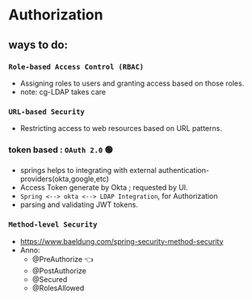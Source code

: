 # Authorization
## ways to do:
### `Role-based Access Control (RBAC)`
- Assigning roles to users and granting access based on those roles.
- note: cg-LDAP takes care

### `URL-based Security`
- Restricting access to web resources based on URL patterns.

### token based : `OAuth 2.0` :green_circle:
- springs helps to integrating with external authentication-providers(okta,google,etc)
- Access Token generate by Okta ; requested by UI.
- `Spring <--> okta <--> LDAP Integration`, for Authorization
- parsing and validating JWT tokens.

### `Method-level Security` 
- https://www.baeldung.com/spring-security-method-security
- Anno:
  - @PreAuthorize :point_left:
  - @PostAuthorize
  - @Secured
  - @RolesAllowed